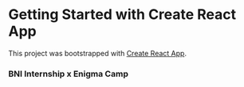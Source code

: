 # Getting Started with Create React App

This project was bootstrapped with [Create React App](https://github.com/facebook/create-react-app).

### BNI Internship x Enigma Camp

